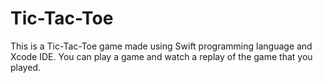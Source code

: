 # Tic-Tac-Toe

This is a Tic-Tac-Toe game made using Swift programming language and Xcode IDE.
You can play a game and watch a replay of the game that you played. 
